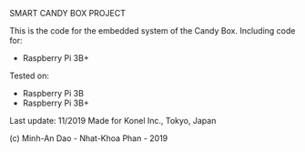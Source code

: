 SMART CANDY BOX PROJECT

This is the code for the embedded system of the Candy Box.
Including code for:
 - Raspberry Pi 3B+

Tested on:
 - Raspberry Pi 3B
 - Raspberry Pi 3B+
 
Last update: 11/2019
Made for Konel Inc., Tokyo, Japan

(c) Minh-An Dao - Nhat-Khoa Phan - 2019
